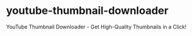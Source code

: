# youtube-thumbnail-downloader
YouTube Thumbnail Downloader - Get High-Quality Thumbnails in a Click!
